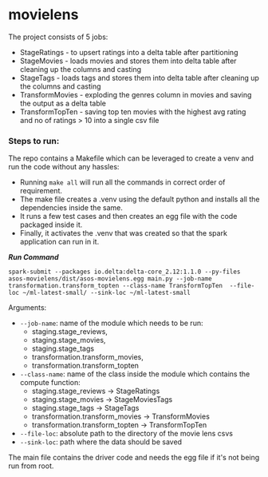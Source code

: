 # movielens

The project consists of 5 jobs: 
* StageRatings - to upsert ratings into a delta table after partitioning 
* StageMovies - loads movies and stores them into delta table after cleaning up the columns and casting 
* StageTags - loads tags and stores them into delta table after cleaning up the columns and casting 
* TransformMovies - exploding the genres column in movies and saving the output as a delta table 
* TransformTopTen - saving top ten movies with the highest avg rating and no of ratings > 10 into a single csv file 



### Steps to run:

The repo contains a Makefile which can be leveraged to create a venv and run the code without any hassles:

* Running `make all` will run all the commands in correct order of requirement.   
* The make file creates a .venv using the default python and installs all the dependencies inside the same.   
* It runs a few test cases and then creates an egg file with the code packaged inside it.   
* Finally, it activates the .venv that was created so that the spark application can run in it.   

***Run Command***  
 
```spark-submit --packages io.delta:delta-core_2.12:1.1.0 --py-files asos-movielens/dist/asos-movielens.egg main.py --job-name transformation.transform_topten --class-name TransformTopTen  --file-loc ~/ml-latest-small/ --sink-loc ~/ml-latest-small```

Arguments: 
* `--job-name`: name of the module which needs to be run: 
    *  staging.stage_reviews, 
    *  staging.stage_movies,
    *  staging.stage_tags 
    *  transformation.transform_movies, 
    *  transformation.transform_topten  
* `--class-name`: name of the class inside the module which contains the compute function: 
    *  staging.stage_reviews -> StageRatings
    *  staging.stage_movies -> StageMoviesTags
    *  staging.stage_tags -> StageTags
    *  transformation.transform_movies -> TransformMovies
    *  transformation.transform_topten -> TransformTopTen
* `--file-loc`: absolute path to the directory of the movie lens csvs
* `--sink-loc`: path where the data should be saved 

The main file contains the driver code and needs the egg file if it's not being run from root. 
